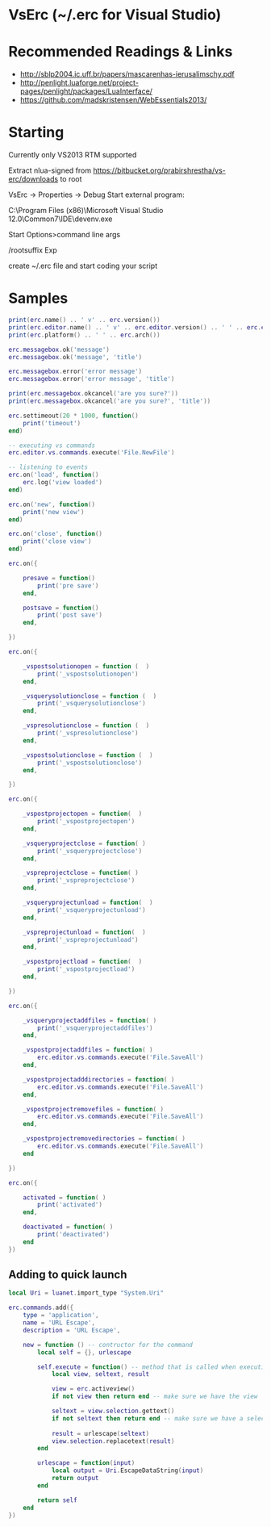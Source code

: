 # VsErc (~/.erc for Visual Studio)

# Recommended Readings & Links

* http://sblp2004.ic.uff.br/papers/mascarenhas-ierusalimschy.pdf
* http://penlight.luaforge.net/project-pages/penlight/packages/LuaInterface/
* https://github.com/madskristensen/WebEssentials2013/

# Starting

Currently only VS2013 RTM supported

Extract nlua-signed from https://bitbucket.org/prabirshrestha/vs-erc/downloads to root

VsErc -> Properties -> Debug
Start external program:

C:\Program Files (x86)\Microsoft Visual Studio 12.0\Common7\IDE\devenv.exe

Start Options>command line args

/rootsuffix Exp

create ~/.erc file and start coding your script

# Samples

```lua
print(erc.name() .. ' v' .. erc.version())
print(erc.editor.name() .. ' v' .. erc.editor.version() .. ' ' .. erc.editor.arch())
print(erc.platform() .. ' ' .. erc.arch())

erc.messagebox.ok('message')
erc.messagebox.ok('message', 'title')

erc.messagebox.error('error message')
erc.messagebox.error('error message', 'title')

print(erc.messagebox.okcancel('are you sure?'))
print(erc.messagebox.okcancel('are you sure?', 'title'))

erc.settimeout(20 * 1000, function()
	print('timeout')
end)

-- executing vs commands
erc.editor.vs.commands.execute('File.NewFile')

-- listening to events
erc.on('load', function()
	erc.log('view loaded')
end)

erc.on('new', function()
	print('new view')
end)

erc.on('close', function()
	print('close view')
end)

erc.on({

	presave = function()
		print('pre save')
	end,

	postsave = function()
		print('post save')
	end,

})

erc.on({

	_vspostsolutionopen = function (  )
		print('_vspostsolutionopen')
	end,

	_vsquerysolutionclose = function (  )
		print('_vsquerysolutionclose')
	end,

	_vspresolutionclose = function (  )
		print('_vspresolutionclose')
	end,

	_vspostsolutionclose = function (  )
		print('_vspostsolutionclose')
	end,

})

erc.on({

	_vspostprojectopen = function(  )
		print('_vspostprojectopen')
	end,

	_vsqueryprojectclose = function( )
		print('_vsqueryprojectclose')
	end,

	_vspreprojectclose = function( )
		print('_vspreprojectclose')
	end,

	_vsqueryprojectunload = function(  )
		print('_vsqueryprojectunload')
	end,

	_vspreprojectunload = function(  )
		print('_vspreprojectunload')
	end,

	_vspostprojectload = function(  )
		print('_vspostprojectload')
	end,

})

erc.on({

	_vsqueryprojectaddfiles = function( )
		print('_vsqueryprojectaddfiles')
	end,

	_vspostprojectaddfiles = function( )
		erc.editor.vs.commands.execute('File.SaveAll')
	end,

	_vspostprojectadddirectories = function( )
		erc.editor.vs.commands.execute('File.SaveAll')
	end,

	_vspostprojectremovefiles = function( )
		erc.editor.vs.commands.execute('File.SaveAll')
	end,

	_vspostprojectremovedirectories = function( )
		erc.editor.vs.commands.execute('File.SaveAll')
	end

})

erc.on({

	activated = function( )
		print('activated')
	end,

	deactivated = function( )
		print('deactivated')
	end
})
```

## Adding to quick launch

```lua
local Uri = luanet.import_type "System.Uri"

erc.commands.add({ 
    type = 'application',
    name = 'URL Escape', 
    description = 'URL Escape',

    new = function () -- contructor for the command
        local self = {}, urlescape

        self.execute = function() -- method that is called when executing the command
            local view, seltext, result

            view = erc.activeview()
            if not view then return end -- make sure we have the view

            seltext = view.selection.gettext()
            if not seltext then return end -- make sure we have a selection
            
            result = urlescape(seltext)
            view.selection.replacetext(result)
        end

        urlescape = function(input)
            local output = Uri.EscapeDataString(input)
            return output
        end

        return self
    end
})
```